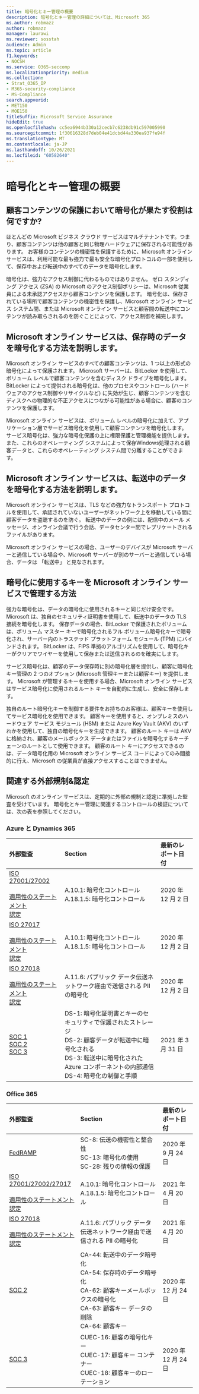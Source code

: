 ```yaml
---
title: 暗号化とキー管理の概要
description: 暗号化とキー管理の詳細については、Microsoft 365
ms.author: robmazz
author: robmazz
manager: laurawi
ms.reviewer: sosstah
audience: Admin
ms.topic: article
f1.keywords:
- NOCSH
ms.service: O365-seccomp
ms.localizationpriority: medium
ms.collection:
- Strat_O365_IP
- M365-security-compliance
- MS-Compliance
search.appverid:
- MET150
- MOE150
titleSuffix: Microsoft Service Assurance
hideEdit: true
ms.openlocfilehash: cc5ea6944b330a12cecb7c6238db91c597005990
ms.sourcegitcommit: 1f30616328d7deb04e41dcbd44a330ea937fe94f
ms.translationtype: MT
ms.contentlocale: ja-JP
ms.lasthandoff: 10/26/2021
ms.locfileid: "60582640"
---
```

# <a name="encryption-and-key-management-overview"></a>暗号化とキー管理の概要

## <a name="what-role-does-encryption-play-in-protecting-customer-content"></a>顧客コンテンツの保護において暗号化が果たす役割は何ですか?

ほとんどの Microsoft ビジネス クラウド サービスはマルチテナントです。つまり、顧客コンテンツは他の顧客と同じ物理ハードウェアに保存される可能性があります。 お客様のコンテンツの機密性を保護するために、Microsoft オンライン サービスは、利用可能な最も強力で最も安全な暗号化プロトコルの一部を使用して、保存中および転送中のすべてのデータを暗号化します。

暗号化は、強力なアクセス制御に代わるものではありません。 ゼロ スタンディング アクセス (ZSA) の Microsoft のアクセス制御ポリシーは、Microsoft 従業員による未承認アクセスから顧客コンテンツを保護します。 暗号化は、保存されている場所で顧客コンテンツの機密性を保護し、Microsoft オンライン サービス システム間、または Microsoft オンライン サービスと顧客間の転送中にコンテンツが読み取らされるのを防ぐことによって、アクセス制御を補完します。

## <a name="how-do-microsoft-online-services-encrypt-data-at-rest"></a>Microsoft オンライン サービスは、保存時のデータを暗号化する方法を説明します。

Microsoft オンライン サービスのすべての顧客コンテンツは、1 つ以上の形式の暗号化によって保護されます。 Microsoft サーバーは、BitLocker を使用して、ボリューム レベルで顧客コンテンツを含むディスク ドライブを暗号化します。 BitLocker によって提供される暗号化は、他のプロセスやコントロール (ハードウェアのアクセス制御やリサイクルなど) に失効が生じ、顧客コンテンツを含むディスクへの物理的な不正アクセスにつながる可能性がある場合に、顧客のコンテンツを保護します。

Microsoft オンライン サービスは、ボリューム レベルの暗号化に加えて、アプリケーション層でサービス暗号化を使用して顧客コンテンツを暗号化します。 サービス暗号化は、強力な暗号化保護の上に権限保護と管理機能を提供します。 また、これらのオペレーティング システムによって保存Windows処理される顧客データと、これらのオペレーティング システム間で分離することができます。

## <a name="how-do-microsoft-online-services-encrypt-data-in-transit"></a>Microsoft オンライン サービスは、転送中のデータを暗号化する方法を説明します。

Microsoft オンライン サービスは、TLS などの強力なトランスポート プロトコルを使用して、承認されていないユーザーがネットワーク上を移動している間に顧客データを盗聴するのを防ぐ。 転送中のデータの例には、配信中のメール メッセージ、オンライン会議で行う会話、データセンター間でレプリケートされるファイルがあります。

Microsoft オンライン サービスの場合、ユーザーのデバイスが Microsoft サーバーと通信している場合や、Microsoft サーバーが別のサーバーと通信している場合、データは 「転送中」 と見なされます。

## <a name="how-do-microsoft-online-services-manage-the-keys-used-for-encryption"></a>暗号化に使用するキーを Microsoft オンライン サービスで管理する方法

強力な暗号化は、データの暗号化に使用されるキーと同じだけ安全です。 Microsoft は、独自のセキュリティ証明書を使用して、転送中のデータの TLS 接続を暗号化します。 保存データの場合、BitLocker で保護されたボリュームは、ボリューム マスター キーで暗号化されるフル ボリューム暗号化キーで暗号化され、サーバー内のトラステッド プラットフォーム モジュール (TPM) にバインドされます。 BitLocker は、FIPS 準拠のアルゴリズムを使用して、暗号化キーがクリアでワイヤーを使用して保存または送信されるのを確実にします。

サービス暗号化は、顧客のデータ保存時に別の暗号化層を提供し、顧客に暗号化キー管理の 2 つのオプション (Microsoft 管理キーまたは顧客キー) を提供します。 Microsoft が管理するキーを使用する場合、Microsoft オンライン サービスはサービス暗号化に使用されるルート キーを自動的に生成し、安全に保存します。

独自のルート暗号化キーを制御する要件をお持ちのお客様は、顧客キーを使用してサービス暗号化を使用できます。 顧客キーを使用すると、オンプレミスのハードウェア サービス モジュール (HSM) または Azure Key Vault (AKV) のいずれかを使用して、独自の暗号化キーを生成できます。 顧客のルート キーは AKV に格納され、顧客のメールボックス データまたはファイルを暗号化するキーチェーンのルートとして使用できます。 顧客のルート キーにアクセスできるのは、データ暗号化用の Microsoft オンライン サービス コードによってのみ間接的に行え、Microsoft の従業員が直接アクセスすることはできません。

## <a name="related-external-regulations--certifications"></a>関連する外部規制&認定

Microsoft のオンライン サービスは、定期的に外部の規制と認定に準拠した監査を受けています。 暗号化とキー管理に関連するコントロールの検証については、次の表を参照してください。

### <a name="azure-and-dynamics-365"></a>Azure と Dynamics 365

| **外部監査** | **Section** | **最新のレポート日付** |
|:--------------------|:------------|:-----------------------|
| [ISO 27001/27002](https://servicetrust.microsoft.com/ViewPage/MSComplianceGuideV3?command=Download&downloadType=Document&downloadId=e9116047-f327-430c-a83f-166b7e561ad6&tab=7027ead0-3d6b-11e9-b9e1-290b1eb4cdeb&docTab=7027ead0-3d6b-11e9-b9e1-290b1eb4cdeb_ISO_Reports) <br><br> [適用性のステートメント](https://servicetrust.microsoft.com/ViewPage/MSComplianceGuideV3?command=Download&downloadType=Document&downloadId=00af6c3e-7f3e-4e0d-8b0e-79f45ef2cef1&tab=7027ead0-3d6b-11e9-b9e1-290b1eb4cdeb&docTab=7027ead0-3d6b-11e9-b9e1-290b1eb4cdeb_ISO_Reports) <br> [認定](https://servicetrust.microsoft.com/ViewPage/MSComplianceGuideV3?command=Download&downloadType=Document&downloadId=d7af5304-3a31-40e6-9abb-e26352305d41&tab=7027ead0-3d6b-11e9-b9e1-290b1eb4cdeb&docTab=7027ead0-3d6b-11e9-b9e1-290b1eb4cdeb_ISO_Reports) | A.10.1: 暗号化コントロール <br> A.18.1.5: 暗号化コントロール | 2020 年 12 月 2 日 |
| [ISO 27017](https://servicetrust.microsoft.com/ViewPage/MSComplianceGuideV3?command=Download&downloadType=Document&downloadId=e9116047-f327-430c-a83f-166b7e561ad6&tab=7027ead0-3d6b-11e9-b9e1-290b1eb4cdeb&docTab=7027ead0-3d6b-11e9-b9e1-290b1eb4cdeb_ISO_Reports) <br><br> [適用性のステートメント](https://servicetrust.microsoft.com/ViewPage/MSComplianceGuideV3?command=Download&downloadType=Document&downloadId=a3bca0ac-867d-4204-b66b-13665f5f1e8d&tab=7027ead0-3d6b-11e9-b9e1-290b1eb4cdeb&docTab=7027ead0-3d6b-11e9-b9e1-290b1eb4cdeb_ISO_Reports) <br> [認定](https://servicetrust.microsoft.com/ViewPage/MSComplianceGuideV3?command=Download&downloadType=Document&downloadId=25718a8a-f34d-41e1-a95a-c49246508787&tab=7027ead0-3d6b-11e9-b9e1-290b1eb4cdeb&docTab=7027ead0-3d6b-11e9-b9e1-290b1eb4cdeb_ISO_Reports) | A.10.1: 暗号化コントロール <br> A.18.1.5: 暗号化コントロール | 2020 年 12 月 2 日 |
| [ISO 27018](https://servicetrust.microsoft.com/ViewPage/MSComplianceGuideV3?command=Download&downloadType=Document&downloadId=e9116047-f327-430c-a83f-166b7e561ad6&tab=7027ead0-3d6b-11e9-b9e1-290b1eb4cdeb&docTab=7027ead0-3d6b-11e9-b9e1-290b1eb4cdeb_ISO_Reports) <br><br> [適用性のステートメント](https://servicetrust.microsoft.com/ViewPage/MSComplianceGuideV3?command=Download&downloadType=Document&downloadId=00af6c3e-7f3e-4e0d-8b0e-79f45ef2cef1&tab=7027ead0-3d6b-11e9-b9e1-290b1eb4cdeb&docTab=7027ead0-3d6b-11e9-b9e1-290b1eb4cdeb_ISO_Reports) <br> [認定](https://servicetrust.microsoft.com/ViewPage/MSComplianceGuideV3?command=Download&downloadType=Document&downloadId=56904fc3-0942-4ff5-9eef-7cabc751a25c&tab=7027ead0-3d6b-11e9-b9e1-290b1eb4cdeb&docTab=7027ead0-3d6b-11e9-b9e1-290b1eb4cdeb_ISO_Reports) | A.11.6: パブリック データ伝送ネットワーク経由で送信される PII の暗号化 | 2020 年 12 月 2 日 |
| [SOC 1](https://servicetrust.microsoft.com/ViewPage/MSComplianceGuideV3?command=Download&downloadType=Document&downloadId=b8721ebd-af20-42fe-b22f-8332b0a19517&tab=7027ead0-3d6b-11e9-b9e1-290b1eb4cdeb&docTab=7027ead0-3d6b-11e9-b9e1-290b1eb4cdeb_SOC_%2F_SSAE_16_Reports) <br> [SOC 2](https://servicetrust.microsoft.com/ViewPage/MSComplianceGuideV3?command=Download&downloadType=Document&downloadId=234a0f57-83c1-4afc-a586-a0e7a59592f7&tab=7027ead0-3d6b-11e9-b9e1-290b1eb4cdeb&docTab=7027ead0-3d6b-11e9-b9e1-290b1eb4cdeb_SOC_%2F_SSAE_16_Reports) <br> [SOC 3](https://servicetrust.microsoft.com/ViewPage/MSComplianceGuideV3?command=Download&downloadType=Document&downloadId=75c8cbf6-e456-473c-a05e-34fea888ec2a&tab=7027ead0-3d6b-11e9-b9e1-290b1eb4cdeb&docTab=7027ead0-3d6b-11e9-b9e1-290b1eb4cdeb_SOC_%2F_SSAE_16_Reports) | DS-1: 暗号化証明書とキーのセキュリティで保護されたストレージ <br> DS-2: 顧客データが転送中に暗号化される <br> DS-3: 転送中に暗号化された Azure コンポーネントの内部通信 <br> DS-4: 暗号化の制御と手順 | 2021 年 3 月 31 日 |

### <a name="office-365"></a>Office 365

| **外部監査** | **Section** | **最新のレポート日付** |
|:--------------------|:------------|:-----------------------|
| [FedRAMP](https://compliance.microsoft.com/compliancemanager) | SC-8: 伝送の機密性と整合性 <br> SC-13: 暗号化の使用 <br> SC-28: 残りの情報の保護 <br>  | 2020 年 9 月 24 日 |
| [ISO 27001/27002/27017](https://servicetrust.microsoft.com/ViewPage/MSComplianceGuideV3?command=Download&downloadType=Document&downloadId=8d625374-4f2d-49f8-9d37-a4281ba98222&tab=7027ead0-3d6b-11e9-b9e1-290b1eb4cdeb&docTab=7027ead0-3d6b-11e9-b9e1-290b1eb4cdeb_ISO_Reports) <br><br> [適用性のステートメント](https://servicetrust.microsoft.com/ViewPage/MSComplianceGuideV3?command=Download&downloadType=Document&downloadId=c0df4ce8-c77e-4183-84eb-c8688470d8b1&tab=7027ead0-3d6b-11e9-b9e1-290b1eb4cdeb&docTab=7027ead0-3d6b-11e9-b9e1-290b1eb4cdeb_ISO_Reports) <br> [認定](https://servicetrust.microsoft.com/ViewPage/MSComplianceGuideV3?command=Download&downloadType=Document&downloadId=1e84a14a-2468-45ac-9412-5e53250d57ec&tab=7027ead0-3d6b-11e9-b9e1-290b1eb4cdeb&docTab=7027ead0-3d6b-11e9-b9e1-290b1eb4cdeb_ISO_Reports) | A.10.1: 暗号化コントロール <br> A.18.1.5: 暗号化コントロール | 2021 年 4 月 20 日 |
| [ISO 27018](https://servicetrust.microsoft.com/ViewPage/MSComplianceGuideV3?command=Download&downloadType=Document&downloadId=8d625374-4f2d-49f8-9d37-a4281ba98222&tab=7027ead0-3d6b-11e9-b9e1-290b1eb4cdeb&docTab=7027ead0-3d6b-11e9-b9e1-290b1eb4cdeb_ISO_Reports) <br><br> [適用性のステートメント](https://servicetrust.microsoft.com/ViewPage/MSComplianceGuideV3?command=Download&downloadType=Document&downloadId=c0df4ce8-c77e-4183-84eb-c8688470d8b1&tab=7027ead0-3d6b-11e9-b9e1-290b1eb4cdeb&docTab=7027ead0-3d6b-11e9-b9e1-290b1eb4cdeb_ISO_Reports) <br> [認定](https://servicetrust.microsoft.com/ViewPage/MSComplianceGuideV3?command=Download&downloadType=Document&downloadId=43e89534-f48d-42ea-a7a7-3523ff516036&tab=7027ead0-3d6b-11e9-b9e1-290b1eb4cdeb&docTab=7027ead0-3d6b-11e9-b9e1-290b1eb4cdeb_ISO_Reports) | A.11.6: パブリック データ伝送ネットワーク経由で送信される PII の暗号化 | 2021 年 4 月 20 日 |
| [SOC 2](https://servicetrust.microsoft.com/ViewPage/MSComplianceGuideV3?command=Download&downloadType=Document&downloadId=a73c1738-7892-42b7-acd3-87b6371c53f6&tab=7027ead0-3d6b-11e9-b9e1-290b1eb4cdeb&docTab=7027ead0-3d6b-11e9-b9e1-290b1eb4cdeb_SOC_%2F_SSAE_16_Reports) | CA-44: 転送中のデータ暗号化 <br> CA-54: 保存時のデータ暗号化 <br> CA-62: 顧客キーメールボックスの暗号化 <br> CA-63: 顧客キー データの削除 <br> CA-64: 顧客キー | 2020 年 12 月 24 日 |
| [SOC 3](https://servicetrust.microsoft.com/ViewPage/MSComplianceGuideV3?command=Download&downloadType=Document&downloadId=274054e5-4968-48d2-bf94-9a8eda5d7a93&tab=7027ead0-3d6b-11e9-b9e1-290b1eb4cdeb&docTab=7027ead0-3d6b-11e9-b9e1-290b1eb4cdeb_SOC_%2F_SSAE_16_Reports) | CUEC-16: 顧客の暗号化キー <br> CUEC-17: 顧客キー コンテナー <br>  CUEC-18: 顧客キーのローテーション| 2020 年 12 月 24 日 |

